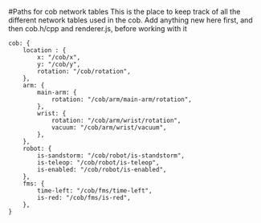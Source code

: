 #Paths for cob network tables
This is the place to keep track of all the different network tables used in the cob. 
Add anything new here first, and then cob.h/cpp and renderer.js, before working with it

```
cob: {
    location : {
        x: "/cob/x",
        y: "/cob/y",
        rotation: "/cob/rotation",
    },
    arm: {
        main-arm: {
            rotation: "/cob/arm/main-arm/rotation",
        },
        wrist: {
            rotation: "/cob/arm/wrist/rotation",
            vacuum: "/cob/arm/wrist/vacuum",
        },
    },
    robot: {
        is-sandstorm: "/cob/robot/is-standstorm",
        is-teleop: "/cob/robot/is-teleop",
        is-enabled: "/cob/robot/is-enabled",
    },
    fms: {
        time-left: "/cob/fms/time-left",
        is-red: "/cob/fms/is-red",
    },
}

```
